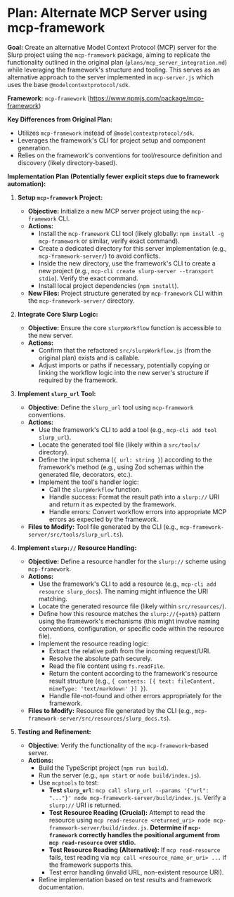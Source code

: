 # Plan: Alternate MCP Server using mcp-framework

**Goal:** Create an alternative Model Context Protocol (MCP) server for the Slurp project using the `mcp-framework` package, aiming to replicate the functionality outlined in the original plan (`plans/mcp_server_integration.md`) while leveraging the framework's structure and tooling. This serves as an alternative approach to the server implemented in `mcp-server.js` which uses the base `@modelcontextprotocol/sdk`.

**Framework:** `mcp-framework` (https://www.npmjs.com/package/mcp-framework)

**Key Differences from Original Plan:**

- Utilizes `mcp-framework` instead of `@modelcontextprotocol/sdk`.
- Leverages the framework's CLI for project setup and component generation.
- Relies on the framework's conventions for tool/resource definition and discovery (likely directory-based).

**Implementation Plan (Potentially fewer explicit steps due to framework automation):**

1.  **Setup `mcp-framework` Project:**

    - **Objective:** Initialize a new MCP server project using the `mcp-framework` CLI.
    - **Actions:**
      - Install the `mcp-framework` CLI tool (likely globally: `npm install -g mcp-framework` or similar, verify exact command).
      - Create a dedicated directory for this server implementation (e.g., `mcp-framework-server/`) to avoid conflicts.
      - Inside the new directory, use the framework's CLI to create a new project (e.g., `mcp-cli create slurp-server --transport stdio`). Verify the exact command.
      - Install local project dependencies (`npm install`).
    - **New Files:** Project structure generated by `mcp-framework` CLI within the `mcp-framework-server/` directory.

2.  **Integrate Core Slurp Logic:**

    - **Objective:** Ensure the core `slurpWorkflow` function is accessible to the new server.
    - **Actions:**
      - Confirm that the refactored `src/slurpWorkflow.js` (from the original plan) exists and is callable.
      - Adjust imports or paths if necessary, potentially copying or linking the workflow logic into the new server's structure if required by the framework.

3.  **Implement `slurp_url` Tool:**

    - **Objective:** Define the `slurp_url` tool using `mcp-framework` conventions.
    - **Actions:**
      - Use the framework's CLI to add a tool (e.g., `mcp-cli add tool slurp_url`).
      - Locate the generated tool file (likely within a `src/tools/` directory).
      - Define the input schema (`{ url: string }`) according to the framework's method (e.g., using Zod schemas within the generated file, decorators, etc.).
      - Implement the tool's handler logic:
        - Call the `slurpWorkflow` function.
        - Handle success: Format the result path into a `slurp://` URI and return it as expected by the framework.
        - Handle errors: Convert workflow errors into appropriate MCP errors as expected by the framework.
    - **Files to Modify:** Tool file generated by the CLI (e.g., `mcp-framework-server/src/tools/slurp_url.ts`).

4.  **Implement `slurp://` Resource Handling:**

    - **Objective:** Define a resource handler for the `slurp://` scheme using `mcp-framework`.
    - **Actions:**
      - Use the framework's CLI to add a resource (e.g., `mcp-cli add resource slurp_docs`). The naming might influence the URI matching.
      - Locate the generated resource file (likely within `src/resources/`).
      - Define how this resource matches the `slurp://{+path}` pattern using the framework's mechanisms (this might involve naming conventions, configuration, or specific code within the resource file).
      - Implement the resource reading logic:
        - Extract the relative path from the incoming request/URI.
        - Resolve the absolute path securely.
        - Read the file content using `fs.readFile`.
        - Return the content according to the framework's resource result structure (e.g., `{ contents: [{ text: fileContent, mimeType: 'text/markdown' }] }`).
        - Handle file-not-found and other errors appropriately for the framework.
    - **Files to Modify:** Resource file generated by the CLI (e.g., `mcp-framework-server/src/resources/slurp_docs.ts`).

5.  **Testing and Refinement:**
    - **Objective:** Verify the functionality of the `mcp-framework`-based server.
    - **Actions:**
      - Build the TypeScript project (`npm run build`).
      - Run the server (e.g., `npm start` or `node build/index.js`).
      - Use `mcptools` to test:
        - **Test `slurp_url`:** `mcp call slurp_url --params '{"url": "..."}' node mcp-framework-server/build/index.js`. Verify a `slurp://` URI is returned.
        - **Test Resource Reading (Crucial):** Attempt to read the resource using `mcp read-resource <returned_uri> node mcp-framework-server/build/index.js`. **Determine if `mcp-framework` correctly handles the positional argument from `mcp read-resource` over stdio.**
        - **Test Resource Reading (Alternative):** If `mcp read-resource` fails, test reading via `mcp call <resource_name_or_uri> ...` if the framework supports this.
        - Test error handling (invalid URL, non-existent resource URI).
      - Refine implementation based on test results and framework documentation.
